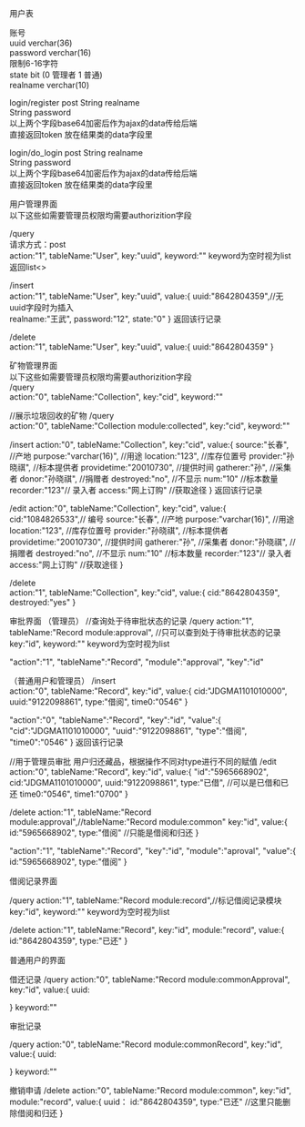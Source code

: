 
用户表


账号<br/>
uuid verchar(36)<br/>
password verchar(16)<br/>
限制6-16字符<br/>
state bit (0 管理者 1 普通)<br/>
realname verchar(10)<br/>


login/register
post
String realname<br/>
String password<br/>
以上两个字段base64加密后作为ajax的data传给后端<br/>
直接返回token
放在结果类的data字段里

login/do_login
post
String realname<br/>
String password<br/>
以上两个字段base64加密后作为ajax的data传给后端<br/>
直接返回token
放在结果类的data字段里

用户管理界面<br/>
以下这些如需要管理员权限均需要authorizition字段<br/>

/query<br/>
请求方式：post<br/>
action:"1",
tableName:"User",
key:"uuid",
keyword:""
keyword为空时视为list
返回list<>

/insert<br/>
action:"1",
tableName:"User",
key:"uuid",
value:{
uuid:"8642804359",//无uuid字段时为插入<br/>
realname:"王武",
password:"12",
state:"0"
}
返回该行记录

/delete<br/>
action:"1",
tableName:"User",
key:"uuid",
value:{
uuid:"8642804359"
}


矿物管理界面<br/>
以下这些如需要管理员权限均需要authorizition字段<br/>
/query<br/>
action:"0",
tableName:"Collection",
key:"cid",
keyword:""

//展示垃圾回收的矿物
/query<br/>
action:"0",
tableName:"Collection module:collected",
key:"cid",
keyword:""

/insert
action:"0",
tableName:"Collection",
key:"cid",
value:{
source:"长春",    //产地
purpose:"varchar(16)",  //用途
location:"123", //库存位置号
provider:"孙晓祺",  //标本提供者
providetime:"20010730", //提供时间
gatherer:"孙", //采集者
donor:"孙晓祺", //捐赠者
destroyed:"no", //不显示
num:"10" //标本数量
recorder:"123"// 录入者
access:"网上订购" //获取途径
}
返回该行记录

/edit
action:"0",
tableName:"Collection",
key:"cid",
value:{
cid:"1084826533",// 编号
source:"长春",    //产地
purpose:"varchar(16)",  //用途
location:"123", //库存位置号
provider:"孙晓祺",  //标本提供者
providetime:"20010730", //提供时间
gatherer:"孙", //采集者
donor:"孙晓祺", //捐赠者
destroyed:"no", //不显示
num:"10" //标本数量
recorder:"123"// 录入者
access:"网上订购" //获取途径
}

/delete<br/>
action:"1",
tableName:"Collection",
key:"cid",
value:{
cid:"8642804359",
destroyed:"yes"
}



审批界面
（管理员）
//查询处于待审批状态的记录
/query
action:"1",
tableName:"Record module:approval", //只可以查到处于待审批状态的记录
key:"id",
keyword:""
keyword为空时视为list

"action":"1",
"tableName":"Record",
"module":"approval",
"key":"id"

（普通用户和管理员）
/insert<br/>
action:"0",
tableName:"Record",
key:"id",
value:{
cid:"JDGMA1101010000",
uuid:"9122098861",
type:"借阅",
time0:"0546"
}


"action":"0",
"tableName":"Record",
"key":"id",
"value":{ 
 "cid":"JDGMA1101010000",
 "uuid":"9122098861",
 "type":"借阅",
 "time0":"0546"
}
返回该行记录

//用于管理员审批 用户归还藏品，根据操作不同对type进行不同的赋值
/edit
action:"0",
tableName:"Record",
key:"id",
value:{
"id":"5965668902",
cid:"JDGMA1101010000",
uuid:"9122098861",
type:"已借", //可以是已借和已还
time0:"0546",
time1:"0700"
}

/delete
action:"1",
tableName:"Record module:approval",//tableName:"Record module:common"
key:"id",
value:{
id:"5965668902",
type:"借阅" //只能是借阅和归还
}

"action":"1",
"tableName":"Record",
"key":"id",
"module":"aproval",
"value":{
id:"5965668902",
type:"借阅"
}

借阅记录界面

/query
action:"1",
tableName:"Record module:record",//标记借阅记录模块
key:"id",
keyword:""
keyword为空时视为list


/delete
action:"1",
tableName:"Record",
key:"id",
module:"record",
value:{
id:"8642804359",
type:"已还"
}

普通用户的界面

借还记录
/query
action:"0",
tableName:"Record module:commonApproval",
key:"id",
value:{
uuid:

}
keyword:""


审批记录

/query
action:"0",
tableName:"Record module:commonRecord",
key:"id",
value:{
uuid:

}
keyword:""

撤销申请
/delete
action:"0",
tableName:"Record module:common",
key:"id",
module:"record",
value:{
uuid：
id:"8642804359",
type:"已还" //这里只能删除借阅和归还
}
